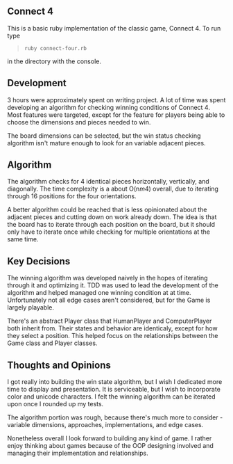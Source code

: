 ## Connect 4 ##

This is a basic ruby implementation of the classic game, Connect 4. To run type

> `ruby connect-four.rb`

in the directory with the console.

## Development ##
3 hours were approximately spent on writing project. A lot of time was spent developing an algorithm for checking winning conditions of Connect 4. Most features were targeted, except for the feature for players being able to choose the dimensions and pieces needed to win.

The board  dimensions can be selected, but the win status checking algorithm isn't mature enough to look for an variable adjacent pieces.

## Algorithm ##
The algorithm checks for 4 identical pieces horizontally, vertically, and diagonally. The time complexity is a about O(n*m*4) overall, due to iterating through 16 positions for the four orientations.

A better algorithm could be reached that is less opinionated about the adjacent pieces and cutting down on work already down. The idea is that the board has to iterate through each position on the board, but it should only have to iterate once while checking for multiple orientations at the same time.

## Key Decisions ##
The winning algorithm was developed naively in the hopes of iterating through it and optimizing it. TDD was used to lead the development of the algorithm and helped managed one winning condition at at time. Unfortunately not all edge cases aren't considered, but for the Game is largely playable.

There's an abstract Player class that HumanPlayer and ComputerPlayer both inherit from. Their states and behavior are identicaly, except for how they select a position. This helped focus on the relationships between the Game class and Player classes.

## Thoughts and Opinions ##
I got really into building the win state algorithm, but I wish I dedicated more time to display and presentation. It is serviceable, but I wish to incorporate color and unicode characters. I felt the winning algorithm can be iterated upon once I rounded up my tests.

The algorithm portion was rough, because there's much more to consider - variable dimensions, approaches, implementations, and edge cases.

Nonetheless overall I look forward to building any kind of game. I rather enjoy thinking about games because of the OOP designing involved and managing their implementation and relationships.
